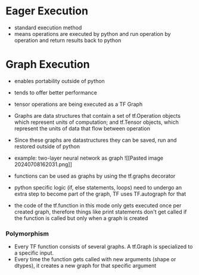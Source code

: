 # Eager Execution
- standard execution method
- means operations are executed by python and run operation by operation and return results back to python

# Graph Execution
- enables portability outside of python
- tends to offer better performance 
- tensor operations are being executed as a TF Graph
- Graphs are data structures that contain a set of tf.Operation objects which represent units of computation; and tf.Tensor objects, which represent the units of data that flow between operation
- Since these graphs are datastructures they can be saved, run and restored outside of python
- example: two-layer neural network as graph
![[Pasted image 20240708162031.png]]

- functions can be used as graphs by using the tf.graphs decorator
- python specific logic (if, else statements, loops) need to undergo an extra step to become part of the graph, TF uses TF.autograph for that
- the code of the tf.function in this mode only gets executed once per created graph, therefore things like print statements don't get called if the function is called but only when a graph is created

### Polymorphism
- Every TF function consists of several graphs. A tf.Graph is specialized to a specific input. 
- Every time the function gets called with new arguments (shape or dtypes), it creates a new graph for that specific argument